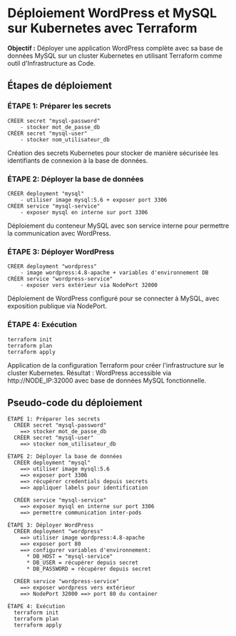 # Déploiement WordPress et MySQL sur Kubernetes avec Terraform

**Objectif :** Déployer une application WordPress complète avec sa base de données MySQL sur un cluster Kubernetes en utilisant Terraform comme outil d'Infrastructure as Code.

## Étapes de déploiement

### ÉTAPE 1: Préparer les secrets

```
CRÉER secret "mysql-password" 
    - stocker mot_de_passe_db
CRÉER secret "mysql-user"
    - stocker nom_utilisateur_db
```

Création des secrets Kubernetes pour stocker de manière sécurisée les identifiants de connexion à la base de données.

### ÉTAPE 2: Déployer la base de données

```
CRÉER deployment "mysql" 
    - utiliser image mysql:5.6 + exposer port 3306
CRÉER service "mysql-service" 
    - exposer mysql en interne sur port 3306
```

Déploiement du conteneur MySQL avec son service interne pour permettre la communication avec WordPress.

### ÉTAPE 3: Déployer WordPress

```
CRÉER deployment "wordpress"
    - image wordpress:4.8-apache + variables d'environnement DB
CRÉER service "wordpress-service"
    - exposer vers extérieur via NodePort 32000
```

Déploiement de WordPress configuré pour se connecter à MySQL, avec exposition publique via NodePort.

### ÉTAPE 4: Exécution

```
terraform init
terraform plan
terraform apply
```

Application de la configuration Terraform pour créer l'infrastructure sur le cluster Kubernetes.
Résultat : WordPress accessible via http://NODE_IP:32000 avec base de données MySQL fonctionnelle.


## Pseudo-code du déploiement


```
ÉTAPE 1: Préparer les secrets
  CRÉER secret "mysql-password" 
    ==> stocker mot_de_passe_db
  CRÉER secret "mysql-user"
    ==> stocker nom_utilisateur_db

ÉTAPE 2: Déployer la base de données
  CRÉER deployment "mysql"
    ==> utiliser image mysql:5.6
    ==> exposer port 3306
    ==> récupérer credentials depuis secrets
    ==> appliquer labels pour identification
  
  CRÉER service "mysql-service"
    ==> exposer mysql en interne sur port 3306
    ==> permettre communication inter-pods

ÉTAPE 3: Déployer WordPress
  CRÉER deployment "wordpress" 
    ==> utiliser image wordpress:4.8-apache
    ==> exposer port 80
    ==> configurer variables d'environnement:
      * DB_HOST = "mysql-service"
      * DB_USER = récupérer depuis secret
      * DB_PASSWORD = récupérer depuis secret
  
  CRÉER service "wordpress-service"
    ==> exposer wordpress vers extérieur
    ==> NodePort 32000 ==> port 80 du container

ÉTAPE 4: Exécution
  terraform init
  terraform plan
  terraform apply
  
```